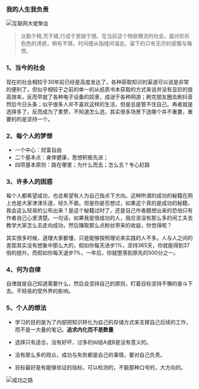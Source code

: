 ###  我的人生我负责

![互联网大佬聚会](http://oss.94rg.com/oneblog/20201010203946291.png-94rg002)

>   业勤于精,荒于嬉,行成于思毁于随。在当前这个物欲横流的社会，面对形形色色的诱惑，稍有不慎，时间便从指缝间溜走。留下的只有无尽的感慨与悔恨。

### 1、当今的社会

  现在的社会相较于30年前已经是高度发达了，各种获取知识的渠道可以说是非常的便利了，但似乎相较于之前的单一的从纸质书本获取的方式来说并没有显巨的提高效率，反而早就了各种电子设备的奴隶，成谜于各种网游；刷完朋友圈去刷抖音然后今日头条；似乎很多人并不喜欢这样的生活，但是总是管不住自己。再者就是选择多了，反而成为了累赘，不知道怎么选，其实很多场景下选哪个并不重要，重要的的是坚持一个。

### 2、每个人的梦想

+ 一个中心：财富自由
+ 二个基本点：身体健康，思想积极先进；
+ 四项基本原则：路在哪里；为什么而去；怎么去？专心赶路



### 3、许多人的困惑

  每个人都希望成功，也总希望有人为自己指点下方向。这种所谓的成功的秘籍在网上也是大家津津乐道，经久不衰。但是你是否想过，如果这个真的是成功的秘籍，我会这么轻易的公布出来？是这个秘籍过时了，还是自己作者臆想出来的恐怕只有作者自己心里清楚。一句话，如果我是很成功的人，我应该没有那么多的闲工夫去教学大家怎么去走向成功，然后赚取那么点粉丝带来的收益，你觉得呢？

 其实很多时候，道理大家都懂，只是能够按照理论来实践的人不多。人与人之间的差距其实没有想象中那么大的，假如你每天进步1%，坚持365天，你就能得到37倍的提升。而假如你每天退步1%，一年后，你就堕落到原先的500分之一。

### 4、何为自律

  自律就是自己知道需要什么，然后会坚持自己的原则，盯着目标坚持不懈的奋斗下去。不轻易的受外界的影响。



### 5、个人的想法

+ 学习的目的是为了内部把知识转化为自己的存储方式来支撑自己后续的工作，而不是一大叠的笔记。**追求内化而不是数量**

+ 选择只有适合，没有好坏，过多的纠结A或B是没有意义的。

+ 没有那么多的观众，成功与失败都是自己的事情，要对自己负责。

+ 目标最好是有能够验证的指标，可以检测的，不能那种口号的，大方向的。

![成功之路](http://oss.94rg.com/oneblog/20200314112034006.jpg-94rg002)



